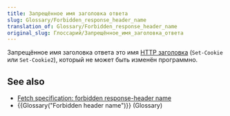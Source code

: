 ```yaml
---
title: Запрещённое имя заголовка ответа
slug: Glossary/Forbidden_response_header_name
translation_of: Glossary/Forbidden_response_header_name
original_slug: Глоссарий/Запрещённое_имя_заголовка_ответа
---
```


Запрещённое имя заголовка ответа это имя [HTTP заголовка](/ru/docs/Web/HTTP/Headers) (`Set-Cookie` или `Set-Cookie2`), который не может быть изменён программно.

## See also

- [Fetch specification: forbidden response-header name](https://fetch.spec.whatwg.org/#forbidden-response-header-name)
- {{Glossary("Forbidden header name")}} (Glossary)

